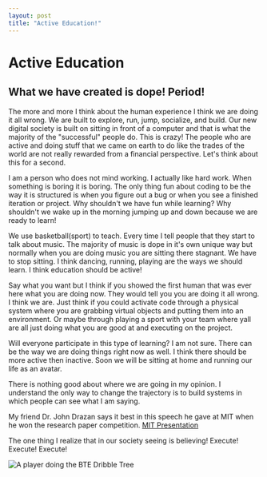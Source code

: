 ```yaml
---
layout: post
title: "Active Education!"
---
```


# Active Education 

## What we have created is dope! Period! 

The more and more I think about the human experience I think we are doing it all wrong.  We are built to explore, run, jump, socialize, and build.  Our new digital society
is built on sitting in front of a computer and that is what the majority of the "successful" people do.  This is crazy! The people who are active and doing stuff that we came on earth to do like the trades of the world are not really rewarded from a financial perspective.  Let's think about this for a second. 

I am a person who does not mind working.  I actually like hard work.  When something is boring it is boring.  The only thing fun about coding to be the way it is structured is when you figure out a bug or when you see a finished iteration or project.  Why shouldn't we have fun while learning?  Why shouldn't we wake up in the morning jumping up and down because we are ready to learn! 

We use basketball(sport) to teach.  Every time I tell people that they start to talk about music.  The majority of music is dope in it's own unique way but normally when you are doing music you are sitting there stagnant.  We have to stop sitting.  I think dancing, running, playing are the ways we should learn.  I think education should be active! 

Say what you want but I think if you showed the first human that was ever here what you are doing now.  They would tell you you are doing it all wrong.  I think we are.  Just think if you could activate code through a physical system where you are grabbing virtual objects and putting them into an environment.  Or maybe through playing a sport with your team where yall are all just doing what you are good at and executing on the project.  

Will everyone participate in this type of learning?  I am not sure.  There can be the way we are doing things right now as well.  I think there should be more active then inactive.  Soon we will be sitting at home and running our life as an avatar. 

There is nothing good about where we are going in my opinion.  I understand the only way to change the trajectory is to build systems in which people can see what I am saying. 

My friend Dr. John Drazan says it best in this speech he gave at MIT when he won the research paper competition. [MIT Presentation](http://www.sloansportsconference.com/content/sports-science-using-basketball-analytics-broaden-appeal-math-science-among-youth/)

The one thing I realize that in our society seeing is believing! Execute! Execute! Execute!

![A player doing the BTE Dribble Tree]({{site.url}}{{site.baseurl}}/assets/img/blog-img/Screen%20Shot%202020-09-01%20at%2010.30.08%20PM.png?raw=true)
